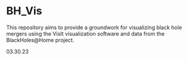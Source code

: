# BH_Vis
This repository aims to provide a groundwork for visualizing black hole mergers using the VisIt visualization software and data from the BlackHoles@Home project.

03.30.23